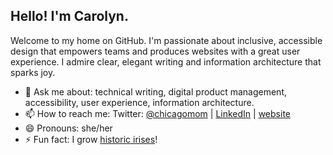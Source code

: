 ## Hello! I'm Carolyn. 

Welcome to my home on GitHub. I'm passionate about inclusive, accessible design that empowers teams and produces websites with a great user experience. I admire clear, elegant writing and information architecture that sparks joy.

- 💬 Ask me about: technical writing, digital product management, accessibility, user experience, information architecture.
- 📫 How to reach me: Twitter: [@chicagomom](https://twitter.com/chicagomom) | [LinkedIn](https://www.linkedin.com/in/carolynshannon/) | [website](https://carolynshannon.com)
- 😄 Pronouns: she/her
- ⚡ Fun fact: I grow [historic irises](https://www.historiciris.org/)!
